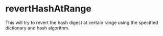 revertHashAtRange
=================

This will try to revert the hash digest at certain range using the specified dictionary and hash algorithm.
